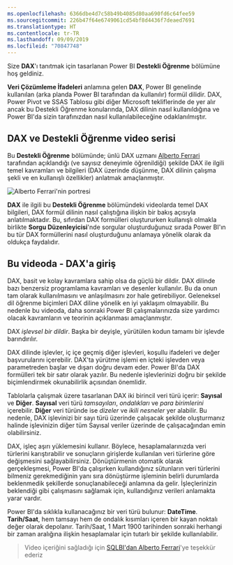 ```yaml
---
ms.openlocfilehash: 6366dbe4d7c58b49b4085d80aa690fd6c64fee59
ms.sourcegitcommit: 226b47f64e6749061cd54bf8d4436f7deaed7691
ms.translationtype: HT
ms.contentlocale: tr-TR
ms.lasthandoff: 09/09/2019
ms.locfileid: "70847748"
---
```

Size **DAX**'ı tanıtmak için tasarlanan Power BI **Destekli Öğrenme** bölümüne hoş geldiniz.

**Veri Çözümleme İfadeleri** anlamına gelen **DAX**, Power BI genelinde kullanılan (arka planda Power BI tarafından da kullanılır) formül dilidir. DAX, Power Pivot ve SSAS Tablosu gibi diğer Microsoft tekliflerinde de yer alır ancak bu Destekli Öğrenme konularında, DAX dilinin nasıl kullanıldığına ve Power BI'da sizin tarafınızdan nasıl kullanılabileceğine odaklanılmıştır.

## <a name="dax-and-this-guided-learning-video-series"></a>DAX ve Destekli Öğrenme video serisi
Bu **Destekli Öğrenme** bölümünde; ünlü DAX uzmanı [Alberto Ferrari](http://www.sqlbi.com/learning-dax) tarafından açıklandığı (ve sayısız deneyimle öğrenildiği) şekilde DAX ile ilgili temel kavramları ve bilgileri (DAX üzerinde düşünme, DAX dilinin çalışma şekli ve en kullanışlı özellikler) anlatmak amaçlanmıştır.

![Alberto Ferrari'nin portresi](media/7-1-intro-to-dax/intro_dax_6_alberto_ferrari.png)

**DAX** ile ilgili bu **Destekli Öğrenme** bölümündeki videolarda temel DAX bilgileri, DAX formül dilinin nasıl çalıştığına ilişkin bir bakış açısıyla anlatılmaktadır. Bu, sıfırdan DAX formülleri oluştururken kullanışlı olmakla birlikte **Sorgu Düzenleyicisi**'nde sorgular oluşturduğunuz sırada Power BI'ın bu tür DAX formüllerini nasıl oluşturduğunu anlamaya yönelik olarak da oldukça faydalıdır.

## <a name="in-this-video---introduction-to-dax"></a>Bu videoda - DAX'a giriş
DAX, basit ve kolay kavramlara sahip olsa da güçlü bir dildir. DAX dilinde bazı benzersiz programlama kavramları ve desenler kullanılır. Bu da onun tam olarak kullanılmasını ve anlaşılmasını zor hale getirebiliyor. Geleneksel dil öğrenme biçimleri DAX diline yönelik en iyi yaklaşım olmayabilir. Bu nedenle bu videoda, daha sonraki Power BI çalışmalarınızda size yardımcı olacak kavramların ve teorinin açıklanması amaçlanmıştır.

DAX *işlevsel bir dildir*. Başka bir deyişle, yürütülen kodun tamamı bir işlevde barındırılır.

DAX dilinde işlevler, iç içe geçmiş diğer işlevleri, koşullu ifadeleri ve değer başvurularını içerebilir. DAX'ta yürütme işlemi en içteki işlevden veya parametreden başlar ve dışarı doğru devam eder. Power BI'da DAX formülleri tek bir satır olarak yazılır. Bu nedenle işlevlerinizi doğru bir şekilde biçimlendirmek okunabilirlik açısından önemlidir.

Tablolarla çalışmak üzere tasarlanan DAX iki birincil veri türü içerir: **Sayısal** ve **Diğer**. **Sayısal** veri türü *tamsayıları*, *ondalıkları* ve *para birimlerini* içerebilir. **Diğer** veri türünde ise *dizeler* ve *ikili nesneler* yer alabilir. Bu nedenle, DAX işlevinizi bir sayı türü üzerinde çalışacak şekilde oluşturmanız halinde işlevinizin diğer tüm Sayısal veriler üzerinde de çalışacağından emin olabilirsiniz.

DAX, işleç aşırı yüklemesini kullanır. Böylece, hesaplamalarınızda veri türlerini karıştırabilir ve sonuçların girişlerde kullanılan veri türlerine göre değişmesini sağlayabilirsiniz. Dönüştürmenin otomatik olarak gerçekleşmesi, Power BI'da çalışırken kullandığınız sütunların veri türlerini bilmeniz gerekmediğinin yanı sıra dönüştürme işleminin belirli durumlarda beklenmedik şekillerde sonuçlanabileceği anlamına da gelir. İşleçlerinizin beklendiği gibi çalışmasını sağlamak için, kullandığınız verileri anlamakta yarar vardır.

Power BI'da sıklıkla kullanacağınız bir veri türü bulunur: **DateTime**. **Tarih/Saat**, hem tamsayı hem de ondalık kısımları içeren bir kayan noktalı değer olarak depolanır. Tarih/Saat, 1 Mart 1900 tarihinden sonraki herhangi bir zaman aralığına ilişkin hesaplamalar için tutarlı bir şekilde kullanılabilir.

> Video içeriğini sağladığı için [SQLBI'dan Alberto Ferrari](http://www.sqlbi.com/learning-dax/?utm_source=powerbi&utm_medium=marketing&utm_campaign=after-summit)'ye teşekkür ederiz
> 
> 

